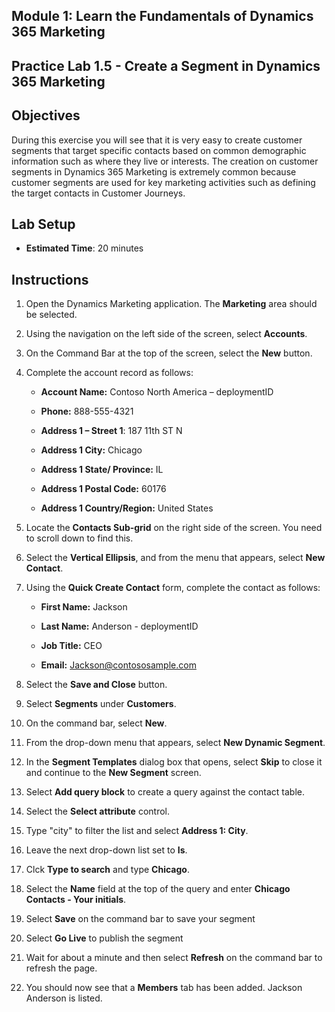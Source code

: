 ## Module 1: Learn the Fundamentals of Dynamics 365 Marketing


## Practice Lab 1.5 - Create a Segment in Dynamics 365 Marketing

## Objectives

During this exercise you will see that it is very easy to create customer segments that target specific contacts based on common demographic information such as where they live or interests. The creation on customer segments in Dynamics 365 Marketing is extremely common because customer segments are used for key marketing activities such as defining the target contacts in Customer Journeys.

## Lab Setup

  - **Estimated Time**: 20 minutes

## Instructions

1. Open the Dynamics Marketing application. The **Marketing** area should be selected.

1. Using the navigation on the left side of the screen, select **Accounts**. 

1. On the Command Bar at the top of the screen, select the **New** button.

1. Complete the account record as follows:

	- **Account Name:** Contoso North America – deploymentID

	- **Phone:** 888-555-4321

	- **Address 1 – Street 1**: 187 11th ST N

	- **Address 1 City:** Chicago

	- **Address 1 State/ Province:** IL

	- **Address 1 Postal Code:** 60176

	- **Address 1 Country/Region:** United States

1. Locate the **Contacts Sub-grid** on the right side of the screen. You need to scroll down to find this.

1. Select the **Vertical Ellipsis**, and from the menu that appears, select **New Contact**.

1. Using the **Quick Create Contact** form, complete the contact as follows:

	- **First Name:** Jackson

	- **Last Name:** Anderson - deploymentID

	- **Job Title:** CEO

	- **Email:** Jackson@contososample.com

1. Select the **Save and Close** button.

1. Select **Segments** under **Customers**.

1. On the command bar, select **New**.

1. From the drop-down menu that appears, select **New Dynamic Segment**.

1. In the **Segment Templates** dialog box that opens, select **Skip** to close it and continue to the **New Segment** screen.

1. Select **Add query block** to create a query against the contact table. 

1. Select the **Select attribute** control.

1. Type "city" to filter the list and select **Address 1: City**.

1. Leave the next drop-down list set to **Is**. 

1. Clck **Type to search** and type **Chicago**.

1. Select the **Name** field at the top of the query and enter **Chicago Contacts - Your initials**.

1. Select **Save** on the command bar to save your segment

1. Select **Go Live** to publish the segment 

1. Wait for about a minute and then select **Refresh** on the command bar to refresh the page. 

1. You should now see that a **Members** tab has been added. Jackson Anderson is listed.
